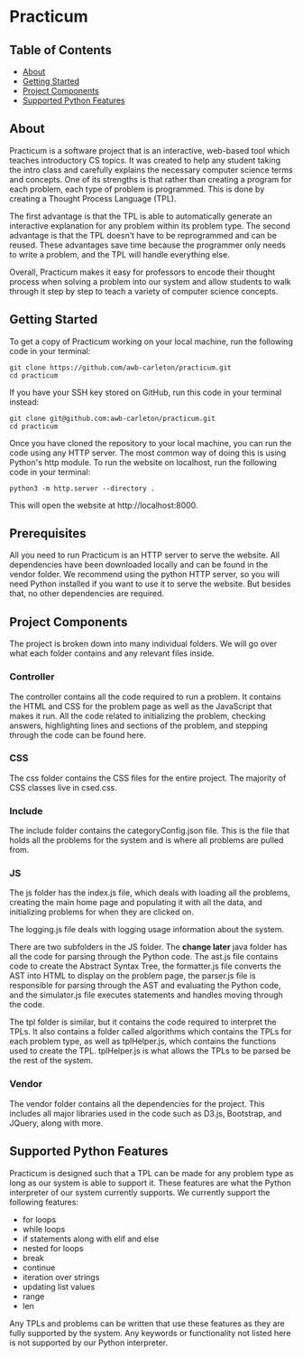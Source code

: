 # Practicum

## Table of Contents

- [About](#about)
- [Getting Started](#getting_started)
- [Project Components](#components)
- [Supported Python Features](#features)

## About <a name = "about"></a>

Practicum is a software project that is an interactive, web-based tool which teaches introductory CS topics. It was created to help any student taking the intro class and carefully explains the necessary computer science terms and concepts. One of its strengths is that rather than creating a program for each problem, each type of problem is programmed. This is done by creating a Thought Process Language (TPL). 

The first advantage is that the TPL is able to automatically generate an interactive explanation for any problem within its problem type. The second advantage is that the TPL doesn’t have to be reprogrammed and can be reused. These advantages save time because the programmer only needs to write a problem, and the TPL will handle everything else. 

Overall, Practicum makes it easy for professors to encode their thought process when solving a problem into our system and allow students to walk through it step by step to teach a variety of computer science concepts.


## Getting Started <a name = "getting_started"></a>

To get a copy of Practicum working on your local machine, run the following code in your terminal:

```
git clone https://github.com/awb-carleton/practicum.git
cd practicum
```

If you have your SSH key stored on GitHub, run this code in your terminal instead:

```
git clone git@github.com:awb-carleton/practicum.git
cd practicum
```

Once you have cloned the repository to your local machine, you can run the code using any HTTP server. The most common way of doing this is using Python's http module. To run the website on localhost, run the following code in your terminal:

```
python3 -m http.server --directory .
```

This will open the website at http://localhost:8000.


## Prerequisites

All you need to run Practicum is an HTTP server to serve the website. All dependencies have been downloaded locally and can be found in the vendor folder. We recommend using the python HTTP server, so you will need Python installed if you want to use it to serve the website. But besides that, no other dependencies are required.

## Project Components <a name = "components"></a>

The project is broken down into many individual folders. We will go over what each folder contains and any relevant files inside.

### Controller

The controller contains all the code required to run a problem. It contains the HTML and CSS for the problem page as well as the JavaScript that makes it run. All the code related to initializing the problem, checking answers, highlighting lines and sections of the problem, and stepping through the code can be found here.

### CSS

The css folder contains the CSS files for the entire project. The majority of CSS classes live in csed.css.

### Include

The include folder contains the categoryConfig.json file. This is the file that holds all the problems for the system and is where all problems are pulled from. 

### JS

The js folder has the index.js file, which deals with loading all the problems, creating the main home page and populating it with all the data, and initializing problems for when they are clicked on.

The logging.js file deals with logging usage information about the system.

There are two subfolders in the JS folder. The **change later** java folder has all the code for parsing through the Python code. The ast.js file contains code to create the Abstract Syntax Tree, the formatter.js file converts the AST into HTML to display on the problem page, the parser.js file is responsible for parsing through the AST and evaluating the Python code, and the simulator.js file executes statements and handles moving through the code.

The tpl folder is similar, but it contains the code required to interpret the TPLs. It also contains a folder called algorithms which contains the TPLs for each problem type, as well as tplHelper.js, which contains the functions used to create the TPL. tplHelper.js is what allows the TPLs to be parsed be the rest of the system.

### Vendor

The vendor folder contains all the dependencies for the project. This includes all major libraries used in the code such as D3.js, Bootstrap, and JQuery, along with more.

## Supported Python Features <a name = "features"></a>

Practicum is designed such that a TPL can be made for any problem type as long as our system is able to support it. These features are what the Python interpreter of our system currently supports. We currently support the following features:

- for loops
- while loops
- if statements along with elif and else
- nested for loops
- break
- continue
- iteration over strings
- updating list values
- range
- len

Any TPLs and problems can be written that use these features as they are fully supported by the system. Any keywords or functionality not listed here is not supported by our Python interpreter.


